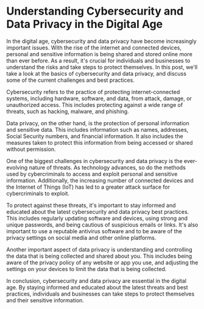 # Understanding Cybersecurity and Data Privacy in the Digital Age

In the digital age, cybersecurity and data privacy have become increasingly important issues. With the rise of the internet and connected devices, personal and sensitive information is being shared and stored online more than ever before. As a result, it's crucial for individuals and businesses to understand the risks and take steps to protect themselves. In this post, we'll take a look at the basics of cybersecurity and data privacy, and discuss some of the current challenges and best practices.

Cybersecurity refers to the practice of protecting internet-connected systems, including hardware, software, and data, from attack, damage, or unauthorized access. This includes protecting against a wide range of threats, such as hacking, malware, and phishing.

Data privacy, on the other hand, is the protection of personal information and sensitive data. This includes information such as names, addresses, Social Security numbers, and financial information. It also includes the measures taken to protect this information from being accessed or shared without permission.

One of the biggest challenges in cybersecurity and data privacy is the ever-evolving nature of threats. As technology advances, so do the methods used by cybercriminals to access and exploit personal and sensitive information. Additionally, the increasing number of connected devices and the Internet of Things (IoT) has led to a greater attack surface for cybercriminals to exploit.

To protect against these threats, it's important to stay informed and educated about the latest cybersecurity and data privacy best practices. This includes regularly updating software and devices, using strong and unique passwords, and being cautious of suspicious emails or links. It's also important to use a reputable antivirus software and to be aware of the privacy settings on social media and other online platforms.

Another important aspect of data privacy is understanding and controlling the data that is being collected and shared about you. This includes being aware of the privacy policy of any website or app you use, and adjusting the settings on your devices to limit the data that is being collected.

In conclusion, cybersecurity and data privacy are essential in the digital age. By staying informed and educated about the latest threats and best practices, individuals and businesses can take steps to protect themselves and their sensitive information.